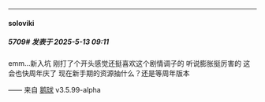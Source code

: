 ﻿
*****

####  soloviki  
##### 5709#       发表于 2025-5-13 09:11

emm…新入坑 刚打了个开头感觉还挺喜欢这个剧情调子的
听说膨胀挺厉害的 这会也快周年庆了 现在新手期的资源抽什么？还是等周年版本

—— 来自 [鹅球](https://www.pgyer.com/xfPejhuq) v3.5.99-alpha

